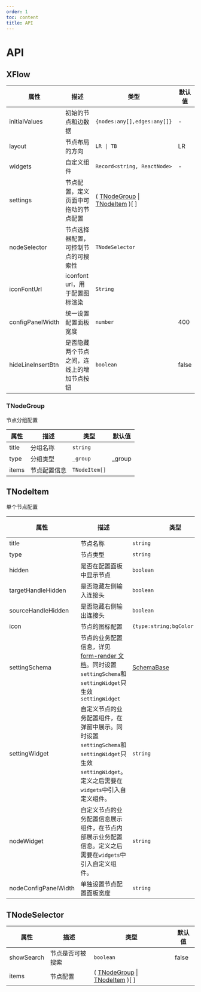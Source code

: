 ```yaml
---
order: 1
toc: content
title: API
---
```

# API

## XFlow

| 属性             | 描述                                 | 类型                                                        | 默认值 |
| ---------------- | ------------------------------------ | ----------------------------------------------------------- | ------ |
| initialValues    | 初始的节点和边数据                   | `{nodes:any[],edges:any[]}`                                 | -      | - |
| layout           | 节点布局的方向                       | `LR \| TB`                                                  | LR     | - |
| widgets          | 自定义组件                           | `Record<string, ReactNode>`                                 | -      | - |
| settings         | 节点配置，定义页面中可拖动的节点配置 | ( [TNodeGroup](#tnodegroup) \| [TNodeItem](#tnodeitem) )[ ] |        |
| nodeSelector     | 节点选择器配置，可控制节点的可搜索性 | `TNodeSelector`                                             |
| iconFontUrl      | iconfont url，用于配置图标渲染       | `String`                                                    |        |
| configPanelWidth | 统一设置配置面板宽度                 | `number`                                                    | 400    |
| hideLineInsertBtn |是否隐藏两个节点之间，连线上的增加节点按钮               | `boolean`                                                    |  false   |


### TNodeGroup

节点分组配置

| 属性  | 描述         | 类型          | 默认值 |
| ----- | ------------ | ------------- | ------ |
| title | 分组名称     | `string`      |        |
| type  | 分组类型     | `_group`      | _group |
| items | 节点配置信息 | `TNodeItem[]` |        |

## TNodeItem

单个节点配置

| 属性               | 描述                                                                                                                                             | 类型                                                                                                                                                            | 默认值 |
| ------------------ | ------------------------------------------------------------------------------------------------------------------------------------------------ | --------------------------------------------------------------------------------------------------------------------------------------------------------------- | ------ |
| title              | 节点名称                                                                                                                                         | `string`                                                                                                                                                        |        |
| type               | 节点类型                                                                                                                                         | `string`                                                                                                                                                        |        |
| hidden             | 是否在配置面板中显示节点                                                                                                                         | `boolean`                                                                                                                                                       | false  |
| targetHandleHidden | 是否隐藏左侧输入连接头                                                                                                                           | `boolean`                                                                                                                                                       | false  |
| sourceHandleHidden | 是否隐藏右侧输出连接头                                                                                                                           | `boolean`                                                                                                                                                       | false  |
| icon               | 节点的图标配置                                                                                                                                   | `{type:string;bgColor:string}`                                                                                                                                  |        |
| settingSchema      | 节点的业务配置信息，详见[form-render 文档](/form-render/api-schema)。同时设置`settingSchema`和`settingWidget`只生效`settingWidget`               | <a target="_blank" href="https://github.com/alibaba/x-render/blob/e2feff8fdb3bef5537b92a2157dbbf40b9d4eb17/packages/form-render/src/type.ts#L32">SchemaBase</a> |        |
| settingWidget      | 自定义节点的业务配置组件，在弹窗中展示。同时设置`settingSchema`和`settingWidget`只生效`settingWidget`。定义之后需要在`widgets`中引入自定义组件。 | `string`                                                                                                                                                        |        |
| nodeWidget         | 自定义节点的业务配置信息展示组件，在节点内部展示业务配置信息。定义之后需要在`widgets`中引入自定义组件。                                          | `string`                                                                                                                                                        |        |
|   nodeConfigPanelWidth     | 单独设置节点配置面板宽度                                       | `string`                                                                                                                                                        |   400     |

## TNodeSelector

| 属性       | 描述             | 类型                                                        | 默认值 |
| ---------- | ---------------- | ----------------------------------------------------------- | ------ |
| showSearch | 节点是否可被搜索 | `boolean`                                                   | false  |
| items      | 节点配置         | ( [TNodeGroup](#tnodegroup) \| [TNodeItem](#tnodeitem) )[ ] |        |
